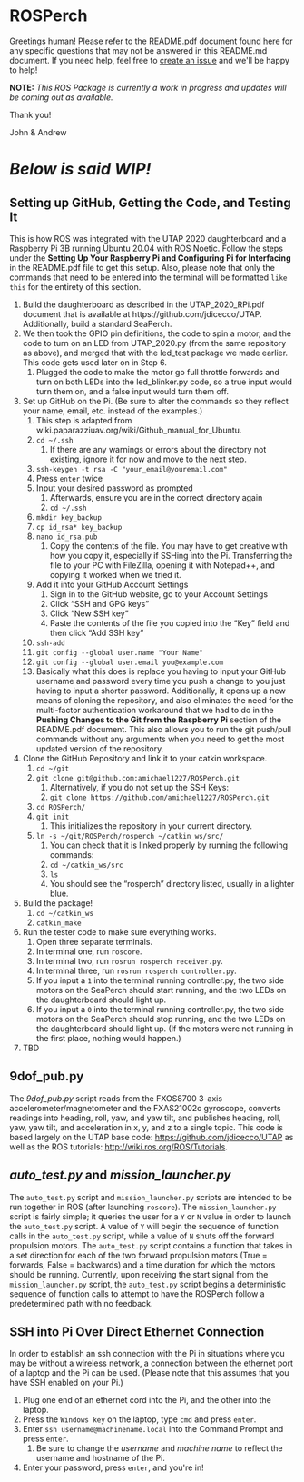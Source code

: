 # ROSPerch
Greetings human!
Please refer to the README.pdf document found [here](https://github.com/amichael1227/ROSPerch/blob/master/README.pdf) for any specific questions that may not be answered in this README.md document. If you need help, feel free to [create an issue]() and we'll be happy to help!


**NOTE:** *This ROS Package is currently a work in progress and updates will be coming out as available.* 


Thank you!

John & Andrew

# ***Below is said WIP!***
## Setting up GitHub, Getting the Code, and Testing It
This is how ROS was integrated with the UTAP 2020 daughterboard and a Raspberry Pi 3B running Ubuntu 20.04 with ROS Noetic. Follow the steps under the <strong>Setting Up Your Raspberry Pi and Configuring Pi for Interfacing</strong> in the README.pdf file to get this setup. Also, please note that only the commands that need to be entered into the terminal will be formatted <code>like this</code> for the entirety of this section. 
<ol>
  <li>Build the daughterboard as described in the UTAP_2020_RPi.pdf document that is available at https://github.com/jdicecco/UTAP. Additionally, build a standard SeaPerch.</li>
  <li>We then took the GPIO pin definitions, the code to spin a motor, and the code to turn on an LED from UTAP_2020.py (from the same repository as above), and merged that with the led_test package we made earlier. This code gets used later on in Step 6.
  <ol>
		<li>Plugged the code to make the motor go full throttle forwards and turn on both LEDs into the led_blinker.py code, so a true input would turn them on, and a false input would turn them off.</li>
	</ol>
	</li>
	<li>Set up GitHub on the Pi. (Be sure to alter the commands so they reflect your name, email, etc. instead of the examples.)
	<ol>
		<li>This step is adapted from wiki.paparazziuav.org/wiki/Github_manual_for_Ubuntu.</li>
		<li><code>cd ~/.ssh</code>
		<ol>
			<li>If there are any warnings or errors about the directory not existing, ignore it for now and move to the next step.</li>
		</ol>
		</li>	
		<li><code>ssh-keygen -t rsa -C "your_email@youremail.com"</code></li>
		<li>Press <code>enter</code> twice</li>
		<li>Input your desired password as prompted
		<ol>
			<li>Afterwards, ensure you are in the correct directory again</li>
			<li><code>cd ~/.ssh</code></li>
		</ol>
		<li><code>mkdir key_backup</code></li>
		<li><code>cp id_rsa* key_backup</code></li>
		<li><code>nano id_rsa.pub</code>
		<ol>
			<li>Copy the contents of the file. You may have to get creative with how you copy it, especially if SSHing into the Pi. Transferring the file to your PC with FileZilla, opening it with Notepad++, and copying it worked when we tried it.</li>
		</ol>
		</li>
		<li>Add it into your GitHub Account Settings
		<ol>
			<li>Sign in to the GitHub website, go to your Account Settings</li>
			<li>Click “SSH and GPG keys”</li>
			<li>Click “New SSH key”</li>
			<li>Paste the contents of the file you copied into the “Key” field and then click “Add SSH key”</li>
		</ol>
		</li>
		<li><code>ssh-add</code></li>
		<li><code>git config --global user.name "Your Name"</code></li>
		<li><code>git config --global user.email you@example.com</code></li>
		<li>Basically what this does is replace you having to input your GitHub username and password every time you push a change to you just having to input a shorter password. Additionally, it opens up a new means of cloning the repository, and also eliminates the need for the multi-factor authentication workaround that we had to do in the <strong>Pushing Changes to the Git from the Raspberry Pi</strong> section of the README.pdf document. This also allows you to run the git push/pull commands without any arguments when you need to get the most updated version of the repository.</li>
		</ol>
	</li>
	<li>Clone the GitHub Repository and link it to your catkin workspace.
		<ol>
			<li><code>cd ~/git</code></li>
			<li><code>git clone git@github.com:amichael1227/ROSPerch.git</code>
			<ol>
				<li>Alternatively, if you do not set up the SSH Keys:</li>
				<li><code>git clone https://github.com/amichael1227/ROSPerch.git</code></li>
			</ol>
			</li>
			<li><code>cd ROSPerch/</code></li>
			<li><code>git init</code>
			<ol>
				<li>This initializes the repository in your current directory.</li>
			</ol>
			</li>
			<li><code>ln -s ~/git/ROSPerch/rosperch ~/catkin_ws/src/</code>
			<ol>
				<li>You can check that it is linked properly by running the following commands:</li>
				<li><code>cd ~/catkin_ws/src</code></li>
				<li><code>ls</code></li>
				<li>You should see the “rosperch” directory listed, usually in a lighter blue.</li>
			</ol>
			</li>
		</ol>
	</li>
	<li>Build the package!
	<ol>
			<li><code>cd ~/catkin_ws</code></li>
			<li><code>catkin_make</code></li>
	</ol>
		</li>
		<li>Run the tester code to make sure everything works.
		<ol>
			<li>Open three separate terminals.</li>
			<li>In terminal one, run <code>roscore</code>.</li>
			<li>In terminal two, run <code>rosrun rosperch receiver.py</code>.</li>
			<li>In terminal three, run <code>rosrun rosperch controller.py</code>.</li>
			<li>If you input a <code>1</code> into the terminal running controller.py, the two side motors on the SeaPerch should start running, and the two LEDs on the daughterboard should light up.</li>
			<li>If you input a <code>0</code> into the terminal running controller.py, the two side motors on the SeaPerch should stop running, and the two LEDs on the daughterboard should light up. (If the motors were not running in the first place, nothing would happen.)</li>
			</ol>
			</li>
	<li>TBD</li>
</ol>

## 9dof_pub.py
The <em>9dof_pub.py</em> script reads from the FXOS8700 3-axis accelerometer/magnetometer and the FXAS21002c gyroscope, converts readings into heading, roll, yaw, and yaw tilt, and publishes heading, roll, yaw, yaw tilt, and acceleration in x, y, and z to a single topic. This code is based largely on the UTAP base code: https://github.com/jdicecco/UTAP as well as the ROS tutorials: http://wiki.ros.org/ROS/Tutorials. 

## *auto_test.py* and *mission_launcher.py*
The <code>auto_test.py</code> script and <code>mission_launcher.py</code> scripts are intended to be run together in ROS (after launching <code>roscore</code>). The <code>mission_launcher.py</code> script is fairly simple; it queries the user for a <code>Y</code> or <code>N</code> value in order to launch the <code>auto_test.py</code> script. A value of <code>Y</code> will begin the sequence of function calls in the <code>auto_test.py</code> script, while a value of <code>N</code> shuts off the forward propulsion motors. The <code>auto_test.py</code> script contains a function that takes in a set direction for each of the two forward propulsion motors (True = forwards, False = backwards) and a time duration for which the motors should be running. Currently, upon receiving the start signal from the <code>mission_launcher.py</code> script, the <code>auto_test.py</code> script begins a deterministic sequence of function calls to attempt to have the ROSPerch follow a predetermined path with no feedback.


## SSH into Pi Over Direct Ethernet Connection
In order to establish an ssh connection with the Pi in situations where you may be without a wireless network, a connection between the ethernet port of a laptop and the Pi can be used. (Please note that this assumes that you have SSH enabled on your Pi.)
<ol>
	<li>Plug one end of an ethernet cord into the Pi, and the other into the laptop.</li>
	<li>Press the <code>Windows key</code> on the laptop, type <code>cmd</code> and press <code>enter</code>.</li>
	<li>Enter <code>ssh username@machinename.local</code> into the Command Prompt and press <code>enter</code>.
	<ol>
		<li>Be sure to change the <em>username</em> and <em>machine name</em> to reflect the username and hostname of the Pi.</li>
	</ol>
	</li>
	<li>Enter your password, press <code>enter</code>, and you're in!</li>
</ol>